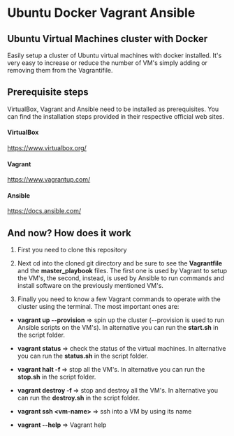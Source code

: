 #  Ubuntu Docker Vagrant Ansible

## Ubuntu Virtual Machines cluster with Docker

Easily setup a cluster of Ubuntu virtual machines with docker installed. It's very easy to increase or reduce the number of VM's simply adding or removing them from the Vagrantifile.

## Prerequisite steps

VirtualBox, Vagrant and Ansible need to be installed as prerequisites. You can find the installation steps provided in their respective official web sites.

#### VirtualBox

https://www.virtualbox.org/

#### Vagrant

https://www.vagrantup.com/

#### Ansible

https://docs.ansible.com/

## And now? How does it work

1) First you need to clone this repository

2) Next cd into the cloned git directory and be sure to see the <strong>Vagrantfile</strong> and the <strong>master_playbook</strong> files. The first one is used by Vagrant to setup the VM's, the second, instead, is used by Ansible to run commands and install software on the previously mentioned VM's.

3) Finally you need to know a few Vagrant commands to operate with the cluster using the terminal. The most important ones are:

- <strong> vagrant up --provision</strong> => spin up the cluster (--provision is used to run Ansible scripts on the VM's). In alternative you can run the <strong>start.sh</strong> in the script folder.

- <strong> vagrant status </strong> => check the status of the virtual machines. In alternative you can run the <strong>status.sh</strong> in the script folder.

- <strong> vagrant halt -f </strong> => stop all the VM's. In alternative you can run the <strong>stop.sh</strong> in the script folder.

- <strong> vagrant destroy -f </strong> => stop and destroy all the VM's. In alternative you can run the <strong>destroy.sh</strong> in the script folder.

- <strong> vagrant ssh \<vm-name\> </strong> => ssh into a VM by using its name

- <strong> vagrant --help </strong> => Vagrant help

